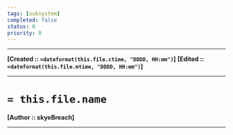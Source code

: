 ```yaml
---
tags: [subsystem]
completed: false
status: 0
priority: 0
---
```

----
**[Created  :: `=dateformat(this.file.ctime, "DDDD, HH:mm")`]**
**[Edited    :: `=dateformat(this.file.mtime, "DDDD, HH:mm")`]**

----
# `= this.file.name` 
**[Author   :: skyeBreach]**

-----
